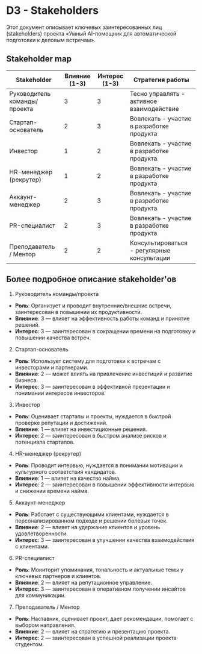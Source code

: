 # D3 - Stakeholders

Этот документ описывает ключевых заинтересованных лиц (stakeholders) проекта «Умный AI-помощник для автоматической подготовки к деловым встречам».

## Stakeholder map

| Stakeholder                       | Влияние (1-3) | Интерес (1-3) | Стратегия работы                           |
|-----------------------------------|---------------|---------------|--------------------------------------------|
| Руководитель команды/проекта      | 3             | 3             | Тесно управлять - активное взаимодействие  |
| Стартап-основатель                | 2             | 3             | Вовлекать - участие в разработке продукта  |
| Инвестор                          | 1             | 2             | Вовлекать - участие в разработке продукта  |
| HR-менеджер (рекрутер)            | 1             | 2             | Вовлекать - участие в разработке продукта  |
| Аккаунт-менеджер                  | 2             | 3             | Вовлекать - участие в разработке продукта  |
| PR-специалист                     | 2             | 3             | Вовлекать - участие в разработке продукта  |
| Преподаватель / Ментор            | 2             | 2             | Консультироваться - регулярные консультации|

## Более подробное описание stakeholder'ов

1. Руководитель команды/проекта
- **Роль**: Организует и проводит внутренние/внешние встречи, заинтересован в повышении их продуктивности.
- **Влияние**: 3 — влияет на эффективность работы команд и принятие решений.
- **Интерес**: 3 — заинтересован в сокращении времени на подготовку и повышении качества встреч.

2. Стартап-основатель
- **Роль**: Использует систему для подготовки к встречам с инвесторами и партнерами.
- **Влияние**: 2 — может влиять на привлечение инвестиций и развитие бизнеса.
- **Интерес**: 3 — заинтересован в эффективной презентации и понимании интересов инвесторов.

3. Инвестор
- **Роль**: Оценивает стартапы и проекты, нуждается в быстрой проверке репутации и достижений.
- **Влияние**: 1 — влияет на инвестиционные решения.
- **Интерес**: 2 — заинтересован в быстром анализе рисков и потенциала стартапов.

4. HR-менеджер (рекрутер)
- **Роль**: Проводит интервью, нуждается в понимании мотивации и культурного соответствия кандидатов.
- **Влияние**: 1 — влияет на качество найма.
- **Интерес**: 2 — заинтересован в повышении эффективности интервью и снижении времени найма.

5. Аккаунт-менеджер
- **Роль**: Работает с существующими клиентами, нуждается в персонализированном подходе и решении болевых точек.
- **Влияние**: 2 — влияет на удержание клиентов и уровень удовлетворенности.
- **Интерес**: 3 — заинтересован в улучшении качества взаимодействия с клиентами.

6. PR-специалист
- **Роль**: Мониторит упоминания, тональность и актуальные темы у ключевых партнеров и клиентов.
- **Влияние**: 2 — влияет на репутационное управление.
- **Интерес**: 3 — заинтересован в оперативном получении инсайтов для коммуникации.

7. Преподаватель / Ментор
- **Роль**: Наставник, оценивает проект, дает рекомендации, помогает с выбором направления.
- **Влияние**: 2 — влияет на стратегию и презентацию проекта.
- **Интерес**: 2 — заинтересован в успешной реализации проекта студентом.
